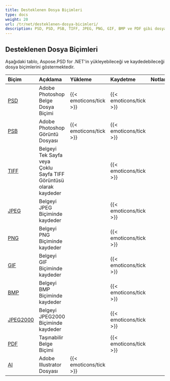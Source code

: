 ```yaml
---
title: Desteklenen Dosya Biçimleri
type: docs
weight: 20
url: /tr/net/desteklenen-dosya-bicimleri/
description: PSD, PSD, PSB, TIFF, JPEG, PNG, GIF, BMP ve PDF gibi dosya biçimlerini yükleyip kaydedebilen PSD düzenleme kütüphanesi.
---
```


## **Desteklenen Dosya Biçimleri**
Aşağıdaki tablo, Aspose.PSD for .NET'in yükleyebileceği ve kaydedebileceği dosya biçimlerini göstermektedir.

|**Biçim**|**Açıklama**|**Yükleme**|**Kaydetme**|**Notlar**|
| :- | :- | :- | :- | :- |
|[PSD](https://wiki.fileformat.com/image/psd/)|Adobe Photoshop Belge Dosya Biçimi|{{< emoticons/tick >}}|{{< emoticons/tick >}}| |
|[PSB](https://wiki.fileformat.com/image/psb/)|Adobe Photoshop Görüntü Dosyası|{{< emoticons/tick >}}|{{< emoticons/tick >}}| |
|[TIFF](https://wiki.fileformat.com/image/tiff)|Belgeyi Tek Sayfa veya Çoklu Sayfa TIFF Görüntüsü olarak kaydeder| |{{< emoticons/tick >}}| |
|[JPEG](https://wiki.fileformat.com/image/jpeg/)|Belgeyi JPEG Biçiminde kaydeder| |{{< emoticons/tick >}}| |
|[PNG](https://wiki.fileformat.com/image/png/)|Belgeyi PNG Biçiminde kaydeder| |{{< emoticons/tick >}}| |
|[GIF](https://wiki.fileformat.com/image/gif/)|Belgeyi GIF Biçiminde kaydeder| |{{< emoticons/tick >}}| |
|[BMP](https://wiki.fileformat.com/image/bmp/)|Belgeyi BMP Biçiminde kaydeder| |{{< emoticons/tick >}}| |
|[JPEG2000](https://wiki.fileformat.com/image/jp2/)|Belgeyi JPEG2000 Biçiminde kaydeder| |{{< emoticons/tick >}}| |
|[PDF](https://wiki.fileformat.com/view/pdf/)|Taşınabilir Belge Biçimi| |{{< emoticons/tick >}}| |
|[AI](/tr/psd/net/ai-adobe-illustrator-format/)|Adobe Illustrator Dosyası|{{< emoticons/tick >}}| | |
